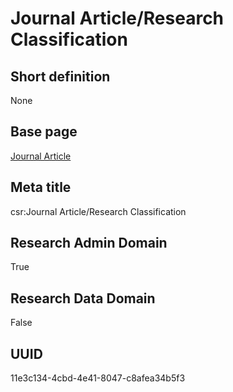 # Journal Article/Research Classification
## Short definition
None
## Base page
[Journal Article](../../Objects/Journal%20Article.md)
## Meta title
csr:Journal Article/Research Classification
## Research Admin Domain
True
## Research Data Domain
False
## UUID
11e3c134-4cbd-4e41-8047-c8afea34b5f3
